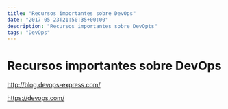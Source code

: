 ```yaml
---
title: "Recursos importantes sobre DevOps"
date: "2017-05-23T21:50:35+00:00"
description: "Recursos importantes sobre DevOpts"
tags: "DevOps"
---
```

# Recursos importantes sobre DevOps

http://blog.devops-express.com/

https://devops.com/

